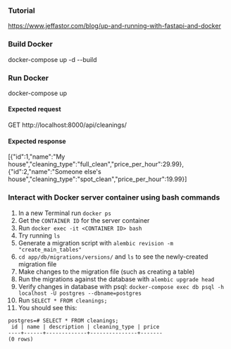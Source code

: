 ### Tutorial
https://www.jeffastor.com/blog/up-and-running-with-fastapi-and-docker


### Build Docker
docker-compose up -d --build

### Run Docker
docker-compose up

#### Expected request
GET http://localhost:8000/api/cleanings/

#### Expected response
[{"id":1,"name":"My house","cleaning_type":"full_clean","price_per_hour":29.99},{"id":2,"name":"Someone else's house","cleaning_type":"spot_clean","price_per_hour":19.99}]

### Interact with Docker server container using bash commands
1. In a new Terminal run `docker ps`
1. Get the `CONTAINER ID` for the server container
1. Run `docker exec -it <CONTAINER ID> bash`
1. Try running `ls`
1. Generate a migration script with `alembic revision -m "create_main_tables"`
1. `cd app/db/migrations/versions/` and `ls` to see the newly-created migration file
1. Make changes to the migration file (such as creating a table)
1. Run the migrations against the database with `alembic upgrade head`
1. Verify changes in database with psql: `docker-compose exec db psql -h localhost -U postgres --dbname=postgres`
1. Run `SELECT * FROM cleanings;`
1. You should see this:
```
postgres=# SELECT * FROM cleanings;
 id | name | description | cleaning_type | price 
----+------+-------------+---------------+-------
(0 rows)
```